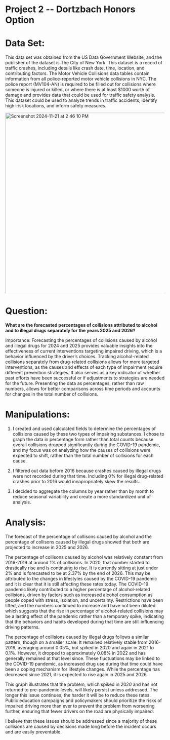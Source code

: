 # Project 2 -- Dortzbach Honors Option

# Data Set:
This data set was obtained from the US Data Government Website, and the publisher of the dataset is The City of New York. This dataset is a record of traffic crashes, including details like crash date, time, location, and contributing factors. The Motor Vehicle Collisions data tables contain information from all police-reported motor vehicle collisions in NYC. The police report (MV104-AN) is required to be filled out for collisions where someone is injured or killed, or where there is at least $1000 worth of damage and provides data that could be used for traffic safety analysis. This dataset could be used to analyze trends in traffic accidents, identify high-risk locations, and inform safety measures.

<img width="570" alt="Screenshot 2024-11-21 at 2 46 10 PM" src="https://github.com/user-attachments/assets/6646a8e4-7805-41cf-9630-ea3374418e5b">


# Question:
**What are the forecasted percentages of collisions attributed to alcohol and to illegal drugs separately for the years 2025 and 2026?**

Importance: Forecasting the percentages of collisions caused by alcohol and illegal drugs for 2024 and 2025 provides valuable insights into the effectiveness of current interventions targeting impaired driving, which is a behavior influenced by the driver’s choices. Tracking alcohol-related collisions separately from drug-related collisions allows for more targeted interventions, as the causes and effects of each type of impairment require different prevention strategies. It also serves as a key indicator of whether past efforts have been successful or if adjustments to strategies are needed for the future. Presenting the data as percentages, rather than raw numbers, allows for better comparisons across time periods and accounts for changes in the total number of collisions.


# Manipulations:
1. I created and used calculated fields to determine the percentages of collisions caused by these two types of impairing substances. I chose to graph the data in percentage form rather than total counts because overall collisions dropped significantly during the COVID-19 pandemic, and my focus was on analyzing how the causes of collisions were expected to shift, rather than the total number of collisions for each cause. 

2. I filtered out data before 2016 because crashes caused by illegal drugs were not recorded during that time. Including 0% for illegal drug-related crashes prior to 2016 would innapropriately skew the results.

3. I decided to aggregate the columns by year rather than by month to reduce seasonal variability and create a more standardized unit of analysis.


# Analysis:
The forecast of the percentage of collisons caused by alcohol and the percentage of collisons caused by illegal drugs showed that both are projected to increase in 2025 and 2026. 

The percentage of collisons caused by alcohol was relatively constant from 2016-2019 at around 1% of collisions. In 2020, that number started to drastically rise and is continuing to rise. It is currently sitting at just under 2% and is forecasted to be at 2.37% by the end of 2026. This may be attributed to the changes in lifestyles caused by the COVID-19 pandemic and it is clear that it is still affecting these rates today. The COVID-19 pandemic likely contributed to a higher percentage of alcohol-related collisions, driven by factors such as increased alcohol consumption as people coped with stress, isolation, and uncertainty. Restrictions have been lifted, and the numbers continued to increase and have not been diluted which suggests that the rise in percentage of alcohol-related collisions may be a lasting effect of the pandemic rather than a temporary spike, indicating that the behaviors and habits developed during that time are still influencing driving patterns.

The percentage of collisions caused by illegal drugs follows a similar pattern, though on a smaller scale. It remained relatively stable from 2016-2019, averaging around 0.05%, but spiked in 2020 and again in 2021 to 0.1%. However, it dropped to approximately 0.08% in 2022 and has generally remained at that level since. These fluctuations may be linked to the COVID-19 pandemic, as increased drug use during that time could have been a coping mechanism for lifestyle changes. While the percentage has decreased since 2021, it is expected to rise again in 2025 and 2026.

This graph illustrates that the problem, which spiked in 2020 and has not returned to pre-pandemic levels, will likely persist unless addressed. The longer this issue continues, the harder it will be to reduce these rates. Public education campaigns and policymakers should prioritize the risks of impaired driving more than ever to prevent the problem from worsening further, ensuring that fewer drivers on the road are physically impaired. 

I believe that these issues should be addressed since a majority of these collisions are caused by decisions made long before the incident occurs and are easily preventable.




